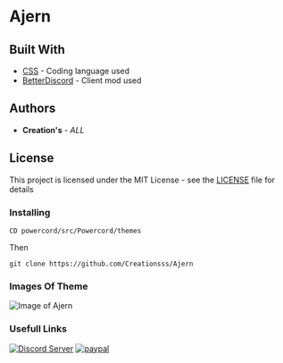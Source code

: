 # Ajern

## Built With

* [CSS](https://www.w3schools.com/css/) - Coding language used
* [BetterDiscord](https://www.betterdiscord.net/) - Client mod used

## Authors

* **Creation's** - *ALL*

## License

This project is licensed under the MIT License - see the [LICENSE](LICENSE) file for details

### Installing

```
CD powercord/src/Powercord/themes
```

Then

```
git clone https://github.com/Creationsss/Ajern
```
### Images Of Theme

![Image of Ajern](https://i.imgur.com/JFYTZn7.png)

### Usefull Links
[![Discord Server](https://discordapp.com/api/guilds/748277853942186136/widget.png?style=banner2)](https://discord.gg/kZkExZC)
[![paypal](https://www.paypalobjects.com/en_US/i/btn/btn_donateCC_LG.gif)](https://www.paypal.com/donate/?token=aPqtNewHmuwkeaoq7B96gOpwxOUgBs7_9vUtVR6oAXksKUzRhyKd-ylcNavFNFvQvvxubayxzRaCp-ID&fromUL=false)
